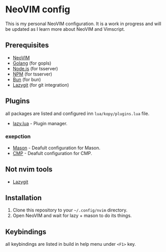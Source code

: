 # NeoVIM config
This is my personal NeoVIM configuration. It is a work in progress and will be updated as I learn more about NeoVIM and Vimscript.

## Prerequisites
- [NeoVIM](https://neovim.io/)
- [Golang](https://golang.org/dl/) (for gopls)
- [Node.js](https://nodejs.org/en/download/) (for tsserver)
- [NPM](https://www.npmjs.com/get-npm) (for tsserver)
- [Bun](https://bun.sh/) (for bun)
- [Lazygit](https://github.com/jesseduffield/lazygit) (for git integration)

## Plugins
all packages are listed and configured inn `lua/kopy/plugins.lua` file.
- [lazy.lua](#/lua/kopy/lazy.lua) - Plugin manager.

### exepction
- [Mason](#/after/plugin/mason.lua) - Deafult configuration for Mason.
- [CMP](#/after/plugin/cmp.lua) - Deafult configuration for CMP.

## Not nvim tools
- [Lazygit](https://github.com/jesseduffield/lazygit)

## Installation
1. Clone this repository to your `~/.config/nvim` directory.
2. Open NeoVIM and wait for lazy + mason to do its things.


## Keybindings
all keybindings are listed in build in help menu under `<F1>` key.
